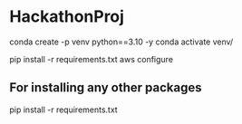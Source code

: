 # HackathonProj

conda create -p venv python==3.10 -y
conda activate venv/

pip install -r requirements.txt
aws configure

## For installing any other packages
pip install -r requirements.txt
